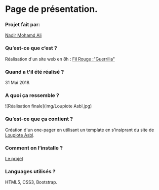 # Page de présentation.


### Projet fait par:  
[Nadir Mohamd Ali](https://github.com/medleew)

### Qu’est-ce que c’est ?  
Réalisation d'un site web en 8h : [Fil Rouge :"Guerrilla"](https://github.com/becodeorg/lovelace-2/blob/master/Projects/fil-rouge/phase-1.md)

### Quand a t'il été réalisé ?  
31 Mai 2018.

### A quoi ça ressemble ?  
![Réalisation finale](img/Loupiote Asbl.jpg)

### Qu’est-ce que ça contient ?  
Création d'un one-pager en utilisant un template en s'insiprant du site de [Loupiote Asbl](http://www.loupiote.be/).

### Comment on l’installe ?  
[Le projet](https://medleew.github.io/filrouge-0-guerrilla/)

### Languages utilisés ?  
HTML5, CSS3, Bootstrap.
